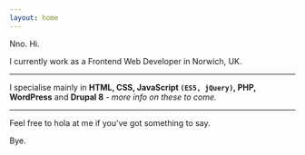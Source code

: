 ```yaml
---
layout: home
---
```

Nno. Hi.


I currently work as a Frontend Web Developer in Norwich, UK.

---

I specialise mainly in **HTML, CSS, JavaScript `(ES5, jQuery)`, PHP, WordPress** and **Drupal 8** - _more info on these to come._

---

Feel free to hola at me if you've got something to say. 


Bye.
